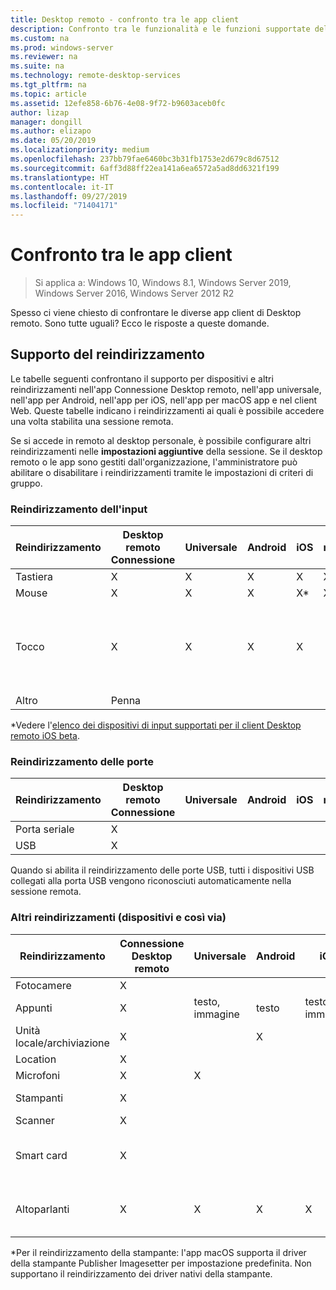 ```yaml
---
title: Desktop remoto - confronto tra le app client
description: Confronto tra le funzionalità e le funzioni supportate delle diverse app di Desktop remoto.
ms.custom: na
ms.prod: windows-server
ms.reviewer: na
ms.suite: na
ms.technology: remote-desktop-services
ms.tgt_pltfrm: na
ms.topic: article
ms.assetid: 12efe858-6b76-4e08-9f72-b9603aceb0fc
author: lizap
manager: dongill
ms.author: elizapo
ms.date: 05/20/2019
ms.localizationpriority: medium
ms.openlocfilehash: 237bb79fae6460bc3b31fb1753e2d679c8d67512
ms.sourcegitcommit: 6aff3d88ff22ea141a6ea6572a5ad8dd6321f199
ms.translationtype: HT
ms.contentlocale: it-IT
ms.lasthandoff: 09/27/2019
ms.locfileid: "71404171"
---
```

# <a name="compare-the-client-apps"></a>Confronto tra le app client

>Si applica a: Windows 10, Windows 8.1, Windows Server 2019, Windows Server 2016, Windows Server 2012 R2

Spesso ci viene chiesto di confrontare le diverse app client di Desktop remoto. Sono tutte uguali? Ecco le risposte a queste domande.

## <a name="redirection-support"></a>Supporto del reindirizzamento

Le tabelle seguenti confrontano il supporto per dispositivi e altri reindirizzamenti nell'app Connessione Desktop remoto, nell'app universale, nell'app per Android, nell'app per iOS, nell'app per macOS app e nel client Web. Queste tabelle indicano i reindirizzamenti ai quali è possibile accedere una volta stabilita una sessione remota. 

Se si accede in remoto al desktop personale, è possibile configurare altri reindirizzamenti nelle **impostazioni aggiuntive** della sessione. Se il desktop remoto o le app sono gestiti dall'organizzazione, l'amministratore può abilitare o disabilitare i reindirizzamenti tramite le impostazioni di criteri di gruppo.

### <a name="input-redirection"></a>Reindirizzamento dell'input

| Reindirizzamento | Desktop remoto<br> Connessione | Universale | Android | iOS | macOS |          Client Web           |
|-------------|-------------------------------|-----------|---------|-----|-------|-------------------------------|
|  Tastiera   |               X               |     X     |    X    |  X  |   X   |               X               |
|    Mouse    |               X               |     X     |    X    | X\* |   X   |               X               |
|    Tocco    |               X               |     X     |    X    |  X  |       | X (Microsoft Edge e Internet Explorer non supportati) |
|    Altro    |              Penna              |           |         |     |       |                               |

*Vedere l'[elenco dei dispositivi di input supportati per il client Desktop remoto iOS beta](remote-desktop-ios.md#supported-input-devices).

### <a name="port-redirection"></a>Reindirizzamento delle porte   

| Reindirizzamento | Desktop remoto <br>Connessione | Universale | Android | iOS | macOS | Client Web |
|-------------|-------------------------------|-----------|---------|-----|-------|------------|
| Porta seriale | X                             |           |         |     |       |            |
| USB         | X                             |           |         |     |       |            |

Quando si abilita il reindirizzamento delle porte USB, tutti i dispositivi USB collegati alla porta USB vengono riconosciuti automaticamente nella sessione remota.

### <a name="other-redirection-devices-etc"></a>Altri reindirizzamenti (dispositivi e così via)



| Reindirizzamento         | Connessione Desktop remoto | Universale   | Android | iOS         | macOS                                    | Client Web    |
|---------------------|---------------------------|-------------|---------|-------------|------------------------------------------|---------------|
| Fotocamere             | X                         |             |         |             |                                          |               |
| Appunti           | X                         | testo, immagine | testo    | testo, immagine | X                                        | testo          |
| Unità locale/archiviazione | X                         |             | X       |             | x                                        |               |
| Location            | X                         |             |         |             |                                          |               |
| Microfoni         | X                         |X            |         |             | X                                        |               |
| Stampanti            | X                         |             |         |             | X (solo CUPS)                            | Stampa PDF     |
| Scanner            | X                         |             |         |             |                                          |               |
| Smart card         | X                         |             |         |             | X (autenticazione Windows non supportata) |               |
| Altoparlanti            | X                         | X           | X       | X           | X                                        | X (tranne Internet Explorer) |

*Per il reindirizzamento della stampante: l'app macOS supporta il driver della stampante Publisher Imagesetter per impostazione predefinita. Non supportano il reindirizzamento dei driver nativi della stampante.
